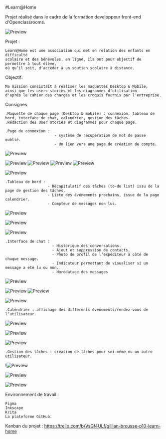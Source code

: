 #Learn@Home

Projet réalisé dans le cadre de la formation developpeur front-end d'Openclassrooms.

![Preview](https://raw.githubusercontent.com/GilBrou/Learn/master/logoLearn.webp)

Projet :

    Learn@Home est une association qui met en relation des enfants en difficulté
    scolaire et des bénévoles, en ligne. Ils ont pour objectif de permettre à tout élève,
    où qu’il soit, d’accéder à un soutien scolaire à distance.

Objectif:

    Ma mission consistait à réaliser les maquettes Desktop & Mobile,
    ainsi que les users stories et les diagrammes d'utilisation
    d'après le cahier des charges et les croquis fournis par l'entreprise.

Consignes

    .Maquette de chaque page (Desktop & mobile) : connexion, tableau de bord, interface de chat, calendrier, gestion des tâches.
    .Rédaction des User stories et diagrammes pour chaque page.

    .Page de connexion :
                          - système de récupération de mot de passe oublié.
                          - Un lien vers une page de création de compte.

![Preview](https://raw.githubusercontent.com/GilBrou/Learn/master/Maquettes/desktop/Desktop_inscription.jpg)

![Preview](https://raw.githubusercontent.com/GilBrou/Learn/master/Maquettes/mobile/inscription1.jpg)
![Preview](https://raw.githubusercontent.com/GilBrou/Learn/master/Maquettes/mobile/inscription2.png)
![Preview](https://raw.githubusercontent.com/GilBrou/Learn/master/Maquettes/mobile/inscription3.jpg)
![Preview](https://raw.githubusercontent.com/GilBrou/Learn/master/Maquettes/mobile/inscription4.jpg)

![Preview](https://raw.githubusercontent.com/GilBrou/Learn/master/Diagrammes/Diagram_accueil.jpg)

    .Tableau de bord :
                       - Récapitulatif des tâches (to-do list) issu de la page de gestion des tâches.
                       - Liste des événements prochains, issue de la page calendrier.
                       - Compteur de messages non lus.

![Preview](https://raw.githubusercontent.com/GilBrou/Learn/master/Maquettes/desktop/Desktop_Tableau_de_bord.jpg)

![Preview](https://raw.githubusercontent.com/GilBrou/Learn/master/Maquettes/mobile/Tableau.jpg)

![Preview](https://raw.githubusercontent.com/GilBrou/Learn/master/Diagrammes/Diagram_tableau_de_bord.jpg)

    .Interface de chat :
                         - Historique des conversations.
                         - Ajout et suppression de contacts.
                         - Photo de profil de l’expéditeur à côté de chaque message.
                         - Indicateur permettant de visualiser si un message a été lu ou non.
                         - Horodatage des messages

![Preview](https://raw.githubusercontent.com/GilBrou/Learn/master/Maquettes/desktop/Desktop_Chat.jpg)

![Preview](https://raw.githubusercontent.com/GilBrou/Learn/master/Maquettes/mobile/Chat1.jpg)
![Preview](https://raw.githubusercontent.com/GilBrou/Learn/master/Maquettes/mobile/Chat2.jpg)

![Preview](https://raw.githubusercontent.com/GilBrou/Learn/master/Diagrammes/Diagram_chats.jpg)

    .Calendrier : affichage des différents événements/rendez-vous de l’utilisateur.

![Preview](https://raw.githubusercontent.com/GilBrou/Learn/master/Maquettes/desktop/Desktop_Agenda.png)

![Preview](https://raw.githubusercontent.com/GilBrou/Learn/master/Maquettes/mobile/Agenda.jpg)

![Preview](https://raw.githubusercontent.com/GilBrou/Learn/master/Diagrammes/Diagrams_Agenda.jpg)

    .Gestion des tâches : création de tâches pour soi-même ou un autre utilisateur.

!![Preview](https://raw.githubusercontent.com/GilBrou/Learn/master/Maquettes/desktop/Desktop_Tâches.jpg)

![Preview](https://raw.githubusercontent.com/GilBrou/Learn/master/Maquettes/mobile/Tâches.jpg)

![Preview](https://raw.githubusercontent.com/GilBrou/Learn/master/Diagrammes/Diagram_tâches.jpg)

Environnement de travail :

    Figma
    Inkscape
    Krita
    La plateforme GitHub.

Kanban du projet : https://trello.com/b/VsGf4ULf/gillian-brousse-p10-learn-home
